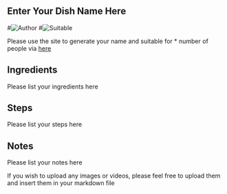## Enter Your Dish Name Here

#![Author](https://img.shields.io/badge/Author-wwdpm__b1owcar-blueviolet)
#![Suitable](https://img.shields.io/badge/Suitable%20For-4--6%20People-brightgreen)

Please use the site to generate your name and suitable for * number of people via [here](https://img.shields.io)

## Ingredients

Please list your ingredients here

## Steps

Please list your steps here

## Notes

Please list your notes here

If you wish to upload any images or videos, please feel free to upload them and insert them in your markdown file